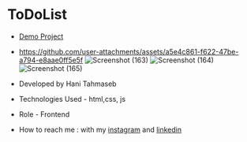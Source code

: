 # ToDoList


- [Demo Project]()
- https://github.com/user-attachments/assets/a5e4c861-f622-47be-a794-e8aae0ff5e5f
![Screenshot (163)](https://github.com/user-attachments/assets/42e64073-371b-4c76-988c-79460cb55af2)
![Screenshot (164)](https://github.com/user-attachments/assets/e6768273-4960-49af-b8cf-1e073f04b4dc)
![Screenshot (165)](https://github.com/user-attachments/assets/f65862df-37e7-44e6-a00f-6e5645e46109)

- Developed by Hani Tahmaseb

- Technologies Used - html,css, js

- Role - Frontend

- How to reach me : with my [instagram](https://instagram.com/haniehtahmaseb) and [linkedin](https://linkedin.com/in/hani-tahmaseb-a52212212)

